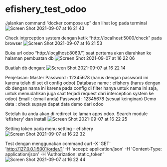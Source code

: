 # efishery_test_odoo
Jalankan command “docker compose up” dan lihat log pada terminal
![Screen Shot 2021-09-07 at 16 21 43](https://user-images.githubusercontent.com/48560951/132320330-94269d22-9e07-4df2-9156-b18115b0c56a.png)

Check interception system dengan ketik “http://localhost:5000/check” pada browser
![Screen Shot 2021-09-07 at 16 21 53](https://user-images.githubusercontent.com/48560951/132320377-26250817-1bfd-44c8-abcb-401ad1d3cdda.png)

Buka url odoo “http://localhost:8069/”, saat pertama akan diarahkan ke halaman pembuatan db 
![Screen Shot 2021-09-07 at 16 22 06](https://user-images.githubusercontent.com/48560951/132320384-38662c8c-bfd2-485a-a6f7-8c35520d984a.png)

Buatlah db dengan:
![Screen Shot 2021-09-07 at 16 22 14](https://user-images.githubusercontent.com/48560951/132320400-34da5f9d-6abb-473a-aa38-82911fb46b7b.png)

Penjelasan:
Master Password : 12345678 (harus dengan password ini karena telah di set di config odoo)
Database name : efishery (harus dengan db dengan nama ini karena pada config di filter hanya untuk nama ini saja, untuk memudahkan juga saat terjadi request dari interception system ke odoo)
Email : (email anda)
Password : 12345678 (sesuai keinginan)
Demo data : check supaya dapat data demo dari odoo

Setelah itu anda akan di redirect ke laman apps odoo. Search module ‘efishery’ dan install
![Screen Shot 2021-09-07 at 16 22 25](https://user-images.githubusercontent.com/48560951/132320408-1f4ab00f-84ab-4946-8ccd-9217d50290df.png)

Setting token pada menu setting - efishery
![Screen Shot 2021-09-07 at 16 22 32](https://user-images.githubusercontent.com/48560951/132320414-c8c6d910-e9d8-476b-9625-94463c26b6a1.png)

Test dengan menggunakan command
curl -X 'GET' 'http://127.0.0.1:5001/order/1' -H 'accept: application/json' -H 'Content-Type: application/json' -H 'Authorization: static_token'
![Screen Shot 2021-09-07 at 16 22 44](https://user-images.githubusercontent.com/48560951/132320422-7c185e35-ed8b-4836-b1df-d9f929901a53.png)
